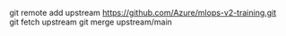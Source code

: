 git remote add upstream https://github.com/Azure/mlops-v2-training.git  
git fetch upstream 
git merge upstream/main   
